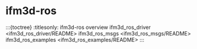 # ifm3d-ros
:::{toctree}
:titlesonly:
ifm3d-ros overview <README>
ifm3d_ros_driver <ifm3d_ros_driver/README>
ifm3d_ros_msgs <ifm3d_ros_msgs/README>
ifm3d_ros_examples <ifm3d_ros_examples/README>
:::

